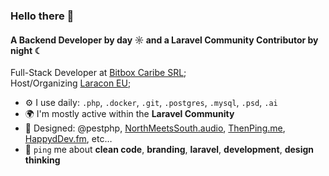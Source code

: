 ### Hello there 👋

#### A Backend Developer by day ☼ and a Laravel Community Contributor by night ☾

Full-Stack Developer at [Bitbox Caribe SRL](https://www.bitboxonline.com);<br>
Host/Organizing [Laracon EU](https://laracon.eu?ref=github-caneco);<br>

- ⚙️ I use daily: `.php`, `.docker`, `.git`, `.postgres`, `.mysql`, `.psd`, `.ai`
- 🌍 I'm mostly active within the **Laravel Community**
- 💅 Designed: @pestphp, [NorthMeetsSouth.audio](https://www.northmeetssouth.audio), [ThenPing.me](https://thenping.me), [HappydDev.fm](https://www.happydev.fm), etc…
- 💬 `ping` me about **clean code**, **branding**, **laravel**, **development**, **design thinking**

